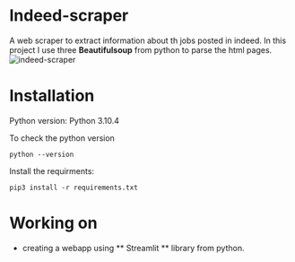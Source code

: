 # Indeed-scraper
A web scraper to extract information about th jobs posted in indeed.
In this project I use three **Beautifulsoup** from python to parse the html pages.
![indeed-scraper](https://user-images.githubusercontent.com/56344114/187093351-0d76d73a-4cca-48de-ba24-076e9f8f092c.png)

# Installation
Python version:  Python 3.10.4

To check the python version 
```shell
python --version
```
Install the requirments:

```shell
pip3 install -r requirements.txt
```
# Working on
- creating a webapp using ** Streamlit ** library from python.
